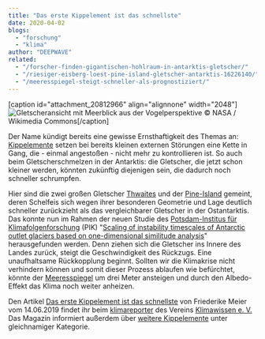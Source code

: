 ```yaml
---
title: "Das erste Kippelement ist das schnellste"
date: 2020-04-02
blogs: 
  - "forschung"
  - "klima"
author: "DEEPWAVE"
related: 
  - "/forscher-finden-gigantischen-hohlraum-in-antarktis-gletscher/"
  - "/riesiger-eisberg-loest-pine-island-gletscher-antarktis-16226140/"
  - "/meeresspiegel-steigt-schneller-als-prognostiziert/"
---
```


\[caption id="attachment\_20812966" align="alignnone" width="2048"\]![Gletscheransicht mit Meerblick aus der Vogelperspektive](https://www.deepwave.org/wp-content/uploads/2020/04/Thwaites_Gletscher_Vogelperspektive-1-scaled.jpg "Kippelement Gletscherschmelzen") © NASA / ​Wikimedia Commons\[/caption\]

Der Name kündigt bereits eine gewisse Ernsthaftigkeit des Themas an: [Kippelemente](https://www.pik-potsdam.de/de/produkte/infothek/kippelemente) setzen bei bereits kleinen externen Störungen eine Kette in Gang, die - einmal angestoßen - nicht mehr zu kontrollieren ist. So auch beim Gletscherschmelzen in der Antarktis: die Gletscher, die jetzt schon kleiner werden, könnten zukünftig diejenigen sein, die dadurch noch schneller schrumpfen.

Hier sind die zwei großen Gletscher [Thwaites](https://www.deepwave.org/forscher-finden-gigantischen-hohlraum-in-antarktis-gletscher/) und der [Pine-Island](https://www.deepwave.org/riesiger-eisberg-loest-pine-island-gletscher-antarktis-16226140/) gemeint, deren Schelfeis sich wegen ihrer besonderen Geometrie und Lage deutlich schneller zurückzieht als das vergleichbarer Gletscher in der Ostantarktis. Das konnte nun im Rahmen der neuen Studie des [Potsdam-Institus für Klimafolgenforschung](https://www.pik-potsdam.de/) (PIK) "[Scaling of instability timescales of Antarctic outlet glaciers based on one-dimensional similitude analysis](https://tc.copernicus.org/articles/13/1621/2019/tc-13-1621-2019.pdf)" herausgefunden werden. Denn ziehen sich die Gletscher ins Innere des Landes zurück, steigt die Geschwindigkeit des Rückzugs. Eine unaufhaltsame Rückkopplung beginnt. Sollten wir die Klimakrise nicht verhindern können und somit dieser Prozess ablaufen wie befürchtet, könnte der [Meeresspiegel](https://www.deepwave.org/meeresspiegel-steigt-schneller-als-prognostiziert/) um drei Meter ansteigen und durch den Albedo-Effekt das Klima noch weiter anheizen.

Den Artikel [Das erste Kippelement ist das schnellste](https://www.klimareporter.de/erdsystem/das-erste-kippelement-ist-das-schnellste) von Friederike Meier vom 14.06.2019 findet ihr beim [klimareporter](https://www.klimareporter.de/) des Vereins [Klimawissen e. V.](https://www.verein-klimawissen.de/) Das Magazin informiert außerdem über [weitere Kippelemente](https://www.klimareporter.de/tag/kippelemente) unter gleichnamiger Kategorie.
